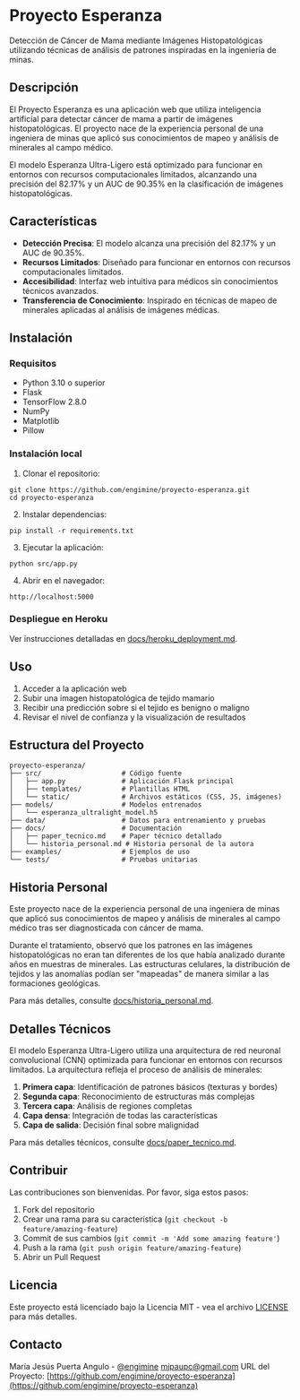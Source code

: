 # Proyecto Esperanza

Detección de Cáncer de Mama mediante Imágenes Histopatológicas utilizando técnicas de análisis de patrones inspiradas en la ingeniería de minas.

## Descripción

El Proyecto Esperanza es una aplicación web que utiliza inteligencia artificial para detectar cáncer de mama a partir de imágenes histopatológicas. El proyecto nace de la experiencia personal de una ingeniera de minas que aplicó sus conocimientos de mapeo y análisis de minerales al campo médico.

El modelo Esperanza Ultra-Ligero está optimizado para funcionar en entornos con recursos computacionales limitados, alcanzando una precisión del 82.17% y un AUC de 90.35% en la clasificación de imágenes histopatológicas.

## Características

- **Detección Precisa**: El modelo alcanza una precisión del 82.17% y un AUC de 90.35%.
- **Recursos Limitados**: Diseñado para funcionar en entornos con recursos computacionales limitados.
- **Accesibilidad**: Interfaz web intuitiva para médicos sin conocimientos técnicos avanzados.
- **Transferencia de Conocimiento**: Inspirado en técnicas de mapeo de minerales aplicadas al análisis de imágenes médicas.

## Instalación

### Requisitos

- Python 3.10 o superior
- Flask
- TensorFlow 2.8.0
- NumPy
- Matplotlib
- Pillow

### Instalación local

1. Clonar el repositorio:
```
git clone https://github.com/engimine/proyecto-esperanza.git
cd proyecto-esperanza
```

2. Instalar dependencias:
```
pip install -r requirements.txt
```

3. Ejecutar la aplicación:
```
python src/app.py
```

4. Abrir en el navegador:
```
http://localhost:5000
```

### Despliegue en Heroku

Ver instrucciones detalladas en [docs/heroku_deployment.md](docs/heroku_deployment.md).

## Uso

1. Acceder a la aplicación web
2. Subir una imagen histopatológica de tejido mamario
3. Recibir una predicción sobre si el tejido es benigno o maligno
4. Revisar el nivel de confianza y la visualización de resultados

## Estructura del Proyecto

```
proyecto-esperanza/
├── src/                    # Código fuente
│   ├── app.py              # Aplicación Flask principal
│   ├── templates/          # Plantillas HTML
│   └── static/             # Archivos estáticos (CSS, JS, imágenes)
├── models/                 # Modelos entrenados
│   └── esperanza_ultralight_model.h5
├── data/                   # Datos para entrenamiento y pruebas
├── docs/                   # Documentación
│   ├── paper_tecnico.md    # Paper técnico detallado
│   └── historia_personal.md # Historia personal de la autora
├── examples/               # Ejemplos de uso
└── tests/                  # Pruebas unitarias
```

## Historia Personal

Este proyecto nace de la experiencia personal de una ingeniera de minas que aplicó sus conocimientos de mapeo y análisis de minerales al campo médico tras ser diagnosticada con cáncer de mama.

Durante el tratamiento, observó que los patrones en las imágenes histopatológicas no eran tan diferentes de los que había analizado durante años en muestras de minerales. Las estructuras celulares, la distribución de tejidos y las anomalías podían ser "mapeadas" de manera similar a las formaciones geológicas.

Para más detalles, consulte [docs/historia_personal.md](docs/historia_personal.md).

## Detalles Técnicos

El modelo Esperanza Ultra-Ligero utiliza una arquitectura de red neuronal convolucional (CNN) optimizada para funcionar en entornos con recursos limitados. La arquitectura refleja el proceso de análisis de minerales:

1. **Primera capa**: Identificación de patrones básicos (texturas y bordes)
2. **Segunda capa**: Reconocimiento de estructuras más complejas
3. **Tercera capa**: Análisis de regiones completas
4. **Capa densa**: Integración de todas las características
5. **Capa de salida**: Decisión final sobre malignidad

Para más detalles técnicos, consulte [docs/paper_tecnico.md](docs/paper_tecnico.md).

## Contribuir

Las contribuciones son bienvenidas. Por favor, siga estos pasos:

1. Fork del repositorio
2. Crear una rama para su característica (`git checkout -b feature/amazing-feature`)
3. Commit de sus cambios (`git commit -m 'Add some amazing feature'`)
4. Push a la rama (`git push origin feature/amazing-feature`)
5. Abrir un Pull Request

## Licencia

Este proyecto está licenciado bajo la Licencia MIT - vea el archivo [LICENSE](LICENSE) para más detalles.

## Contacto

María Jesús Puerta Angulo - [@engimine](https://github.com/engimine)
mjpaupc@gmail.com
URL del Proyecto: [https://github.com/engimine/proyecto-esperanza](https://github.com/engimine/proyecto-esperanza)

